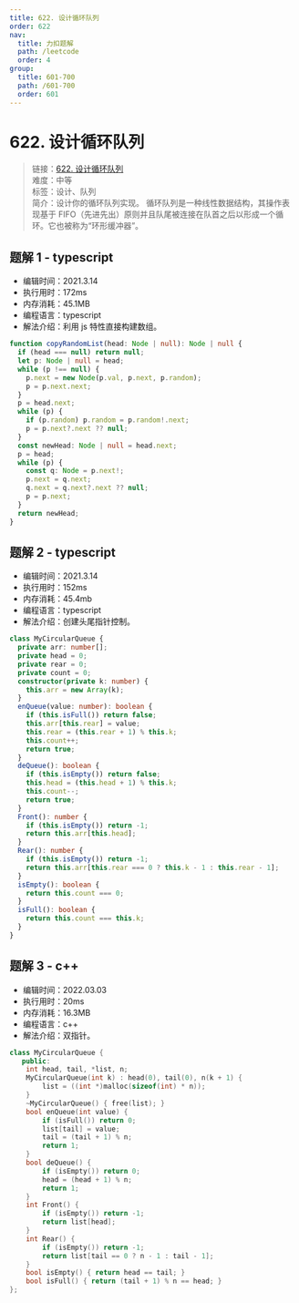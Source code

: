 ```yaml
---
title: 622. 设计循环队列
order: 622
nav:
  title: 力扣题解
  path: /leetcode
  order: 4
group:
  title: 601-700
  path: /601-700
  order: 601
---
```


# 622. 设计循环队列

> 链接：[622. 设计循环队列](https://leetcode-cn.com/problems/design-circular-queue/)  
> 难度：中等  
> 标签：设计、队列  
> 简介：设计你的循环队列实现。 循环队列是一种线性数据结构，其操作表现基于 FIFO（先进先出）原则并且队尾被连接在队首之后以形成一个循环。它也被称为“环形缓冲器”。

## 题解 1 - typescript

- 编辑时间：2021.3.14
- 执行用时：172ms
- 内存消耗：45.1MB
- 编程语言：typescript
- 解法介绍：利用 js 特性直接构建数组。

```typescript
function copyRandomList(head: Node | null): Node | null {
  if (head === null) return null;
  let p: Node | null = head;
  while (p !== null) {
    p.next = new Node(p.val, p.next, p.random);
    p = p.next.next;
  }
  p = head.next;
  while (p) {
    if (p.random) p.random = p.random!.next;
    p = p.next?.next ?? null;
  }
  const newHead: Node | null = head.next;
  p = head;
  while (p) {
    const q: Node = p.next!;
    p.next = q.next;
    q.next = q.next?.next ?? null;
    p = p.next;
  }
  return newHead;
}
```

## 题解 2 - typescript

- 编辑时间：2021.3.14
- 执行用时：152ms
- 内存消耗：45.4mb
- 编程语言：typescript
- 解法介绍：创建头尾指针控制。

```typescript
class MyCircularQueue {
  private arr: number[];
  private head = 0;
  private rear = 0;
  private count = 0;
  constructor(private k: number) {
    this.arr = new Array(k);
  }
  enQueue(value: number): boolean {
    if (this.isFull()) return false;
    this.arr[this.rear] = value;
    this.rear = (this.rear + 1) % this.k;
    this.count++;
    return true;
  }
  deQueue(): boolean {
    if (this.isEmpty()) return false;
    this.head = (this.head + 1) % this.k;
    this.count--;
    return true;
  }
  Front(): number {
    if (this.isEmpty()) return -1;
    return this.arr[this.head];
  }
  Rear(): number {
    if (this.isEmpty()) return -1;
    return this.arr[this.rear === 0 ? this.k - 1 : this.rear - 1];
  }
  isEmpty(): boolean {
    return this.count === 0;
  }
  isFull(): boolean {
    return this.count === this.k;
  }
}
```

## 题解 3 - c++

- 编辑时间：2022.03.03
- 执行用时：20ms
- 内存消耗：16.3MB
- 编程语言：c++
- 解法介绍：双指针。

```cpp
class MyCircularQueue {
   public:
    int head, tail, *list, n;
    MyCircularQueue(int k) : head(0), tail(0), n(k + 1) {
        list = ((int *)malloc(sizeof(int) * n));
    }
    ~MyCircularQueue() { free(list); }
    bool enQueue(int value) {
        if (isFull()) return 0;
        list[tail] = value;
        tail = (tail + 1) % n;
        return 1;
    }
    bool deQueue() {
        if (isEmpty()) return 0;
        head = (head + 1) % n;
        return 1;
    }
    int Front() {
        if (isEmpty()) return -1;
        return list[head];
    }
    int Rear() {
        if (isEmpty()) return -1;
        return list[tail == 0 ? n - 1 : tail - 1];
    }
    bool isEmpty() { return head == tail; }
    bool isFull() { return (tail + 1) % n == head; }
};
```
